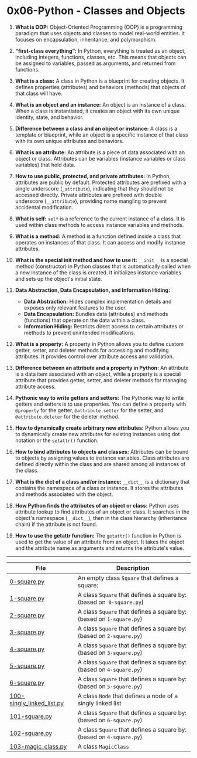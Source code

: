 # 0x06-Python - Classes and Objects

1. **What is OOP:**
   Object-Oriented Programming (OOP) is a programming paradigm that uses objects and classes to model real-world entities. It focuses on encapsulation, inheritance, and polymorphism.

2. **“first-class everything”:**
   In Python, everything is treated as an object, including integers, functions, classes, etc. This means that objects can be assigned to variables, passed as arguments, and returned from functions.

3. **What is a class:**
   A class in Python is a blueprint for creating objects. It defines properties (attributes) and behaviors (methods) that objects of that class will have.

4. **What is an object and an instance:**
   An object is an instance of a class. When a class is instantiated, it creates an object with its own unique identity, state, and behavior.

5. **Difference between a class and an object or instance:**
   A class is a template or blueprint, while an object is a specific instance of that class with its own unique attributes and behaviors.

6. **What is an attribute:**
   An attribute is a piece of data associated with an object or class. Attributes can be variables (instance variables or class variables) that hold data.

7. **How to use public, protected, and private attributes:**
   In Python, attributes are public by default. Protected attributes are prefixed with a single underscore (`_attribute`), indicating that they should not be accessed directly. Private attributes are prefixed with double underscore (`__attribute`), providing name mangling to prevent accidental modification.

8. **What is self:**
   `self` is a reference to the current instance of a class. It is used within class methods to access instance variables and methods.

9. **What is a method:**
   A method is a function defined inside a class that operates on instances of that class. It can access and modify instance attributes.

10. **What is the special __init__ method and how to use it:**
    `__init__` is a special method (constructor) in Python classes that is automatically called when a new instance of the class is created. It initializes instance variables and sets up the object's initial state.

11. **Data Abstraction, Data Encapsulation, and Information Hiding:**
    - **Data Abstraction:** Hides complex implementation details and exposes only relevant features to the user.
    - **Data Encapsulation:** Bundles data (attributes) and methods (functions) that operate on the data within a class.
    - **Information Hiding:** Restricts direct access to certain attributes or methods to prevent unintended modifications.

12. **What is a property:**
    A property in Python allows you to define custom getter, setter, and deleter methods for accessing and modifying attributes. It provides control over attribute access and validation.

13. **Difference between an attribute and a property in Python:**
    An attribute is a data item associated with an object, while a property is a special attribute that provides getter, setter, and deleter methods for managing attribute access.

14. **Pythonic way to write getters and setters:**
    The Pythonic way to write getters and setters is to use properties. You can define a property with `@property` for the getter, `@attribute.setter` for the setter, and `@attribute.deleter` for the deleter method.

15. **How to dynamically create arbitrary new attributes:**
    Python allows you to dynamically create new attributes for existing instances using dot notation or the `setattr()` function.

16. **How to bind attributes to objects and classes:**
    Attributes can be bound to objects by assigning values to instance variables. Class attributes are defined directly within the class and are shared among all instances of the class.

17. **What is the __dict__ of a class and/or instance:**
    `__dict__` is a dictionary that contains the namespace of a class or instance. It stores the attributes and methods associated with the object.

18. **How Python finds the attributes of an object or class:**
    Python uses attribute lookup to find attributes of an object or class. It searches in the object's namespace (`__dict__`), then in the class hierarchy (inheritance chain) if the attribute is not found.

19. **How to use the getattr function:**
    The `getattr()` function in Python is used to get the value of an attribute from an object. It takes the object and the attribute name as arguments and returns the attribute's value.

---

| File      | Description |
| ----------- | ----------- |
| [0-square.py](./0-square.py) | An empty class ``Square`` that defines a square: |
| [1-square.py](./1-square.py) | A class ``Square`` that defines a square by: (based on`` 0-square.py``) |
| [2-square.py](./2-square.py) | A class ``Square`` that defines a square by: (based on ``1-square.py``) |
| [3-square.py](./3-square.py) | A class ``Square`` that defines a square by: (based on ``2-square.py``) |
| [4-square.py](./4-square.py) | A class ``Square`` that defines a square by: (based on ``3-square.py``) |
| [5-square.py](./5-square.py) | A class ``Square`` that defines a square by: (based on ``4-square.py``) |
| [6-square.py](./6-square.py) | A class ``Square`` that defines a square by: (based on ``5-square.py``) |
| [100-singly_linked_list.py](./100-singly_linked_list.py) | A class ``Node`` that defines a node of a singly linked list |
| [101-square.py](./101-square.py) | A class ``Square`` that defines a square by: (based on ``6-square.py``) |
| [102-square.py](./102-square.py) | A class ``Square`` that defines a square by: (based on ``4-square.py``) |
| [103-magic_class.py](./103-magic_class.py) | A class ``MagicClass`` |
